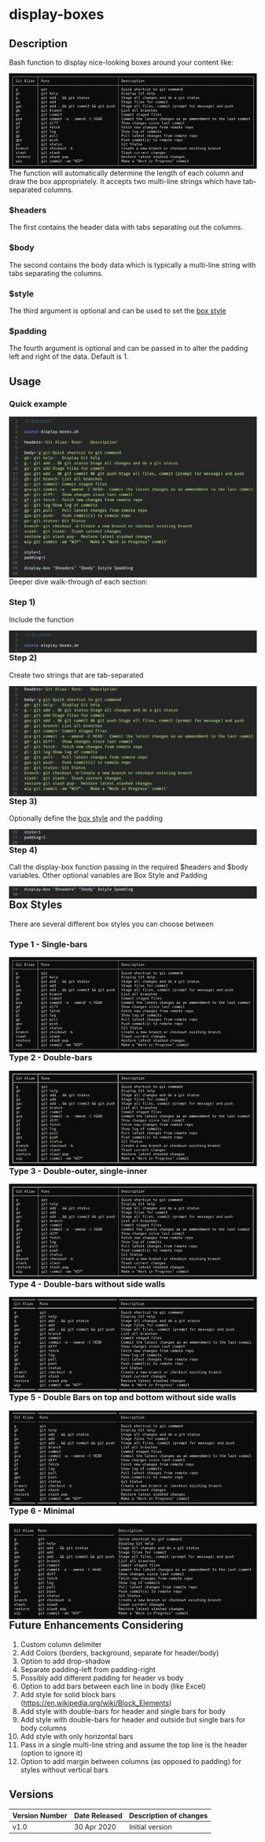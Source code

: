 # display-boxes



## Description

Bash function to display nice-looking boxes around your content like:

<img src="img/display-box-type-1.png" align="left">

The function will automatically determine the length of each column and draw the box appropriately. It accepts two multi-line strings which have tab-separated columns. 

### $headers

The first contains the header data with tabs separating out the columns.

### $body

The second contains the body data which is typically a multi-line string with tabs separating the columns.

### $style

The third argument is optional and can be used to set the [box style](#box-styles)

### $padding

The fourth argument is optional and can be passed in to alter the padding left and right of the data. Default is 1.



## Usage

### Quick example

<img src="img/display-boxes-usage.png" align="left">



Deeper dive walk-through of each section:

### Step 1)

Include the function

<img src="img/display-boxes-usage-step1.png" align="left">



### Step 2)

Create two strings that are tab-separated

<img src="img/display-boxes-usage-step2.png" align="left">



### Step 3)

Optionally define the [box style](#box-styles) and the padding

<img src="img/display-boxes-usage-step3.png" align="left">



### Step 4)

Call the display-box function passing in the required $headers and $body variables. Other optional variables are Box Style and Padding

<img src="img/display-boxes-usage-step4.png" align="left">

<a name="box-styles"></a>

## Box Styles

There are several different box styles you can choose between

### Type 1 - Single-bars

<img src="img/display-box-type-1.png" align="left">



### Type 2 - Double-bars

<img src="img/display-box-type-2.png" align="left">



### Type 3 - Double-outer, single-inner

<img src="img/display-box-type-3.png" align="left">



### Type 4 - Double-bars without side walls

<img src="img/display-box-type-4.png" align="left">



### Type 5 - Double Bars on top and bottom without side walls

<img src="img/display-box-type-5.png" align="left">



### Type 6 - Minimal 

<img src="img/display-box-type-6.png" align="left">



## Future Enhancements Considering

1. Custom column delimiter
2. Add Colors (borders, background, separate for header/body)
3. Option to add drop-shadow
4. Separate padding-left from padding-right
5. Possibly add different padding for header vs body
6. Option to add bars between each line in body (like Excel)
7. Add style for solid block bars (https://en.wikipedia.org/wiki/Block_Elements)
8. Add style with double-bars for header and single bars for body
9. Add style with double-bars for header and outside but single bars for body columns
10. Add style with only horizontal bars
11. Pass in a single multi-line string and assume the top line is the header (option to ignore it)
12. Option to add margin between columns (as opposed to padding) for styles without vertical bars



## Versions

| Version Number | Date Released | Description of changes |
| -------------- | ------------- | ---------------------- |
| v1.0           | 30 Apr 2020   | Initial version        |

